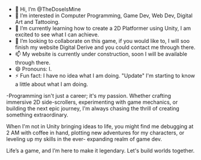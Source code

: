 - 👋 Hi, I’m @TheDoseIsMine
- 👀 I’m interested in Computer Programming, Game Dev, Web Dev, Digital Art and Tattooing.
- 🌱 I’m currently learning how to create a 2D Platformer using Unity, I am excited to see what I can achieve.
- 💞️ I’m looking to collaborate on this game, if you would like to, I will soo finish my website Digital Derive and you could contact me through there.
- 📫 My website is currently under construction, soon I will be available through there.
- 😄 Pronouns: I.
- ⚡ Fun fact: I have no idea what I am doing. "Update" I'm starting to know a little about what I am doing.

-Programming isn't just a career; it's my passion. Whether crafting immersive 2D side-scrollers, experimenting with game mechanics, or building the next epic journey, I'm always chasing the  thrill of creating something extraordinary.

 When I'm not in Unity bringing ideas to life, you might find me debugging at 2 AM with coffee in hand, plotting new adventures for my characters, or leveling up my skills in the ever-   expanding realm of game dev.

 Life’s a game, and I’m here to make it legendary. Let's build worlds together.
